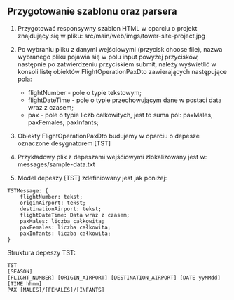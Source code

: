 ## Przygotowanie szablonu oraz parsera

1. Przygotować responsywny szablon HTML w oparciu o projekt znajdujący się w pliku: src/main/web/imgs/tower-site-project.jpg

2. Po wybraniu pliku z danymi wejściowymi (przycisk choose file), nazwa wybranego pliku pojawia się w polu input powyżej przycisków, następnie po zatwierdzeniu przyciskiem submit, należy wyświetlić w konsoli listę obiektów FlightOperationPaxDto zawierających następujące pola:     
   - flightNumber - pole o typie tekstowym;
   - flightDateTime - pole o typie przechowującym dane w postaci data wraz z czasem;
   - pax - pole o typie liczb całkowitych, jest to suma pól: paxMales, paxFemales, paxInfants;

3. Obiekty FlightOperationPaxDto budujemy w oparciu o depesze oznaczone desygnatorem [TST]
 
4. Przykładowy plik z depeszami wejśćiowymi zlokalizowany jest w: messages/sample-data.txt

5. Model depeszy [TST] zdefiniowany jest jak poniżej:
```
TSTMessage: {
    flightNumber: tekst;
    originAirport: tekst;
    destinationAirport: tekst;
    flightDateTime: Data wraz z czasem;
    paxMales: liczba całkowita;
    paxFemales: liczba całkowita;
    paxInfants: liczba całkowita;
}
```

Struktura depeszy TST:
```
TST
[SEASON]
[FLIGHT_NUMBER] [ORIGIN_AIRPORT] [DESTINATION_AIRPORT] [DATE yyMMdd] [TIME hhmm]
PAX [MALES]/[FEMALES]/[INFANTS]